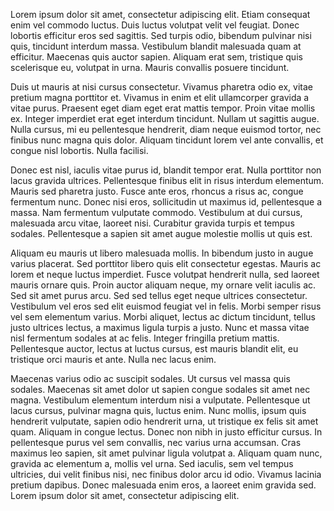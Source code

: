 Lorem ipsum dolor sit amet, consectetur adipiscing elit. Etiam consequat enim vel commodo luctus. Duis luctus volutpat velit vel feugiat. Donec lobortis efficitur eros sed sagittis. Sed turpis odio, bibendum pulvinar nisi quis, tincidunt interdum massa. Vestibulum blandit malesuada quam at efficitur. Maecenas quis auctor sapien. Aliquam erat sem, tristique quis scelerisque eu, volutpat in urna. Mauris convallis posuere tincidunt.

Duis ut mauris at nisi cursus consectetur. Vivamus pharetra odio ex, vitae pretium magna porttitor et. Vivamus in enim et elit ullamcorper gravida a vitae purus. Praesent eget diam eget erat mattis tempor. Proin vitae mollis ex. Integer imperdiet erat eget interdum tincidunt. Nullam ut sagittis augue. Nulla cursus, mi eu pellentesque hendrerit, diam neque euismod tortor, nec finibus nunc magna quis dolor. Aliquam tincidunt lorem vel ante convallis, et congue nisl lobortis. Nulla facilisi.

Donec est nisl, iaculis vitae purus id, blandit tempor erat. Nulla porttitor non lacus gravida ultrices. Pellentesque finibus elit in risus interdum elementum. Mauris sed pharetra justo. Fusce ante eros, rhoncus a risus ac, congue fermentum nunc. Donec nisi eros, sollicitudin ut maximus id, pellentesque a massa. Nam fermentum vulputate commodo. Vestibulum at dui cursus, malesuada arcu vitae, laoreet nisi. Curabitur gravida turpis et tempus sodales. Pellentesque a sapien sit amet augue molestie mollis ut quis est.

Aliquam eu mauris ut libero malesuada mollis. In bibendum justo in augue varius placerat. Sed porttitor libero quis elit consectetur egestas. Mauris ac lorem et neque luctus imperdiet. Fusce volutpat hendrerit nulla, sed laoreet mauris ornare quis. Proin auctor aliquam neque, my ornare velit iaculis ac. Sed sit amet purus arcu. Sed sed tellus eget neque ultrices consectetur. Vestibulum vel eros sed elit euismod feugiat vel in felis. Morbi semper risus vel sem elementum varius. Morbi aliquet, lectus ac dictum tincidunt, tellus justo ultrices lectus, a maximus ligula turpis a justo. Nunc et massa vitae nisl fermentum sodales at ac felis. Integer fringilla pretium mattis. Pellentesque auctor, lectus at luctus cursus, est mauris blandit elit, eu tristique orci mauris et ante. Nulla nec lacus enim.

Maecenas varius odio ac suscipit sodales. Ut cursus vel massa quis sodales. Maecenas sit amet dolor ut sapien congue sodales sit amet nec magna. Vestibulum elementum interdum nisi a vulputate. Pellentesque ut lacus cursus, pulvinar magna quis, luctus enim. Nunc mollis, ipsum quis hendrerit vulputate, sapien odio hendrerit urna, ut tristique ex felis sit amet quam. Aliquam in congue lectus. Donec non nibh in justo efficitur cursus. In pellentesque purus vel sem convallis, nec varius urna accumsan. Cras maximus leo sapien, sit amet pulvinar ligula volutpat a. Aliquam quam nunc, gravida ac elementum a, mollis vel urna. Sed iaculis, sem vel tempus ultricies, dui velit finibus nisi, nec finibus dolor arcu id odio. Vivamus lacinia pretium dapibus. Donec malesuada enim eros, a laoreet enim gravida sed. Lorem ipsum dolor sit amet, consectetur adipiscing elit.